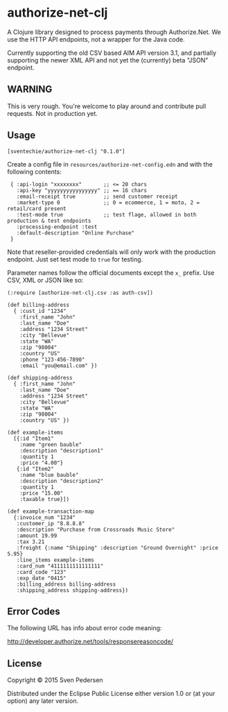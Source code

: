 # authorize-net-clj

A Clojure library designed to process payments through Authorize.Net.
We use the HTTP API endpoints, not a wrapper for the Java code.

Currently supporting the old CSV based AIM API version 3.1,
and partially supporting the newer XML API and
not yet the (currently) beta "JSON" endpoint.

## WARNING
This is very rough. You're welcome to play around and contribute pull requests.
Not in production yet.

## Usage
```
[sventechie/authorize-net-clj "0.1.0"]
```
Create a config file in `resources/authorize-net-config.edn`
and with the following contents:

```
 { :api-login "xxxxxxxx"       ;; <= 20 chars
   :api-key "yyyyyyyyyyyyyyyy" ;; == 16 chars
   :email-receipt true         ;; send customer receipt
   :market-type 0              ;; 0 = ecommerce, 1 = moto, 2 = retail/card present
   :test-mode true             ;; test flage, allowed in both production & test endpoints
   :processing-endpoint :test
   :default-description "Online Purchase"
 }
```

Note that reseller-provided credentials will only work with the production endpoint.
Just set test mode to `true` for testing.

Parameter names follow the official documents except the `x_` prefix.
Use CSV, XML or JSON like so:

```
(:require [authorize-net-clj.csv :as auth-csv])

(def billing-address
  { :cust_id "1234"
    :first_name "John"
    :last_name "Doe"
    :address "1234 Street"
    :city "Bellevue"
    :state "WA"
    :zip "98004"
    :country "US"
    :phone "123-456-7890"
    :email "you@email.com" })

(def shipping-address
  { :first_name "John"
    :last_name "Doe"
    :address "1234 Street"
    :city "Bellevue"
    :state "WA"
    :zip "98004"
    :country "US" })

(def example-items
  [{:id "Item1"
    :name "green bauble"
    :description "description1"
    :quantity 1
    :price "4.00"}
   {:id "Item2"
    :name "blue bauble"
    :description "description2"
    :quantity 1
    :price "15.00"
    :taxable true}])

(def example-transaction-map
  {:invoice_num "1234"
   :customer_ip "8.8.8.8"
   :description "Purchase from Crossroads Music Store"
   :amount 19.99
   :tax 3.21
   :freight {:name "Shipping" :description "Ground Overnight" :price 5.95}
   :line_items example-items
   :card_num "4111111111111111"
   :card_code "123"
   :exp_date "0415"
   :billing_address billing-address
   :shipping_address shipping-address})
```

## Error Codes

The following URL has info about error code meaning:

http://developer.authorize.net/tools/responsereasoncode/

## License

Copyright © 2015 Sven Pedersen

Distributed under the Eclipse Public License either version 1.0 or (at
your option) any later version.
